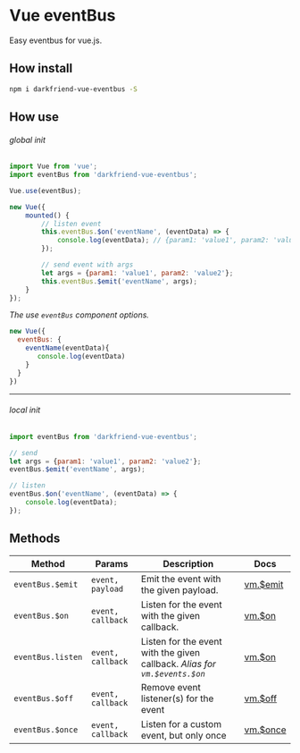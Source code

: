Vue eventBus
=====

Easy eventbus for vue.js.

## How install
```bash
npm i darkfriend-vue-eventbus -S
```

## How use

###### global init
```javascript
import Vue from 'vue';
import eventBus from 'darkfriend-vue-eventbus';

Vue.use(eventBus);

new Vue({
    mounted() {
        // listen event
        this.eventBus.$on('eventName', (eventData) => {
            console.log(eventData); // {param1: 'value1', param2: 'value2'}
        });

        // send event with args
        let args = {param1: 'value1', param2: 'value2'};
        this.eventBus.$emit('eventName', args);
    }
});
```
_The use `eventBus` component options._
```javascript
new Vue({
  eventBus: {
    eventName(eventData){
       console.log(eventData)    
    }
  }  
})
```

---

###### local init
```javascript
import eventBus from 'darkfriend-vue-eventbus';

// send
let args = {param1: 'value1', param2: 'value2'};
eventBus.$emit('eventName', args);

// listen
eventBus.$on('eventName', (eventData) => {
    console.log(eventData);
});
```

## Methods
Method              | Params            | Description                                                                | Docs
------------------- | ----------------- | -------------------------------------------------------------------------- | ---------------------------------------------
`eventBus.$emit`  | `event, payload`  | Emit the event with the given payload.                                     | [vm.$emit](https://vuejs.org/v2/api/#vm-emit)
`eventBus.$on`    | `event, callback` | Listen for the event with the given callback.                              | [vm.$on](https://vuejs.org/v2/api/#vm-on)
`eventBus.listen` | `event, callback` | Listen for the event with the given callback. _Alias for `vm.$events.$on`_ | [vm.$on](https://vuejs.org/v2/api/#vm-on)
`eventBus.$off`   | `event, callback` | Remove event listener(s) for the event                                     | [vm.$off](https://vuejs.org/v2/api/#vm-off)
`eventBus.$once`   | `event, callback` | Listen for a custom event, but only once                                      | [vm.$once](https://vuejs.org/v2/api/#vm-once)

